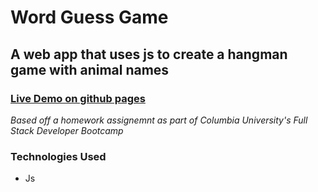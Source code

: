 # Word Guess Game

## A web app that uses js to create a hangman game with animal names

### [Live Demo on github pages](https://itsbillp.github.io/Game-Word-Guess/)

*Based off a homework assignemnt as part of Columbia University's Full Stack Developer Bootcamp*

### Technologies Used
- Js
